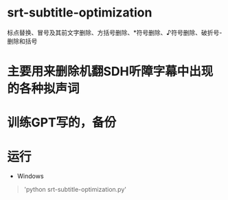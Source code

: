 # srt-subtitle-optimization
标点替换、冒号及其前文字删除、方括号删除、*符号删除、♪符号删除、破折号-删除和括号
# 主要用来删除机翻SDH听障字幕中出现的各种拟声词
# 训练GPT写的，备份
# 运行
- Windows
> 'python srt-subtitle-optimization.py'
